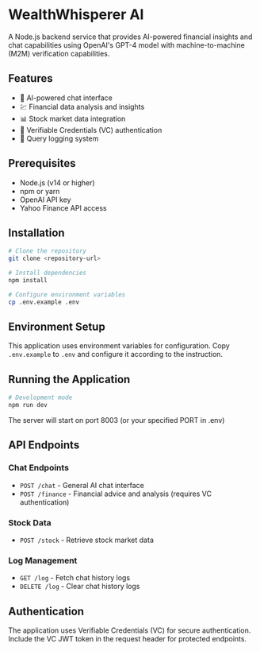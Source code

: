 # WealthWhisperer AI

A Node.js backend service that provides AI-powered financial insights and chat capabilities using OpenAI's GPT-4 model with machine-to-machine (M2M) verification capabilities.

## Features

- 🤖 AI-powered chat interface
- 💹 Financial data analysis and insights
- 📊 Stock market data integration
- 🔐 Verifiable Credentials (VC) authentication
- 📝 Query logging system

## Prerequisites

- Node.js (v14 or higher)
- npm or yarn
- OpenAI API key
- Yahoo Finance API access

## Installation

```bash
# Clone the repository
git clone <repository-url>

# Install dependencies
npm install

# Configure environment variables
cp .env.example .env
```

## Environment Setup

This application uses environment variables for configuration. Copy `.env.example` to `.env` and configure it according to the instruction.

## Running the Application

```bash
# Development mode
npm run dev
```

The server will start on port 8003 (or your specified PORT in .env)

## API Endpoints

### Chat Endpoints
- `POST /chat` - General AI chat interface
- `POST /finance` - Financial advice and analysis (requires VC authentication)

### Stock Data
- `POST /stock` - Retrieve stock market data

### Log Management
- `GET /log` - Fetch chat history logs
- `DELETE /log` - Clear chat history logs

## Authentication

The application uses Verifiable Credentials (VC) for secure authentication. Include the VC JWT token in the request header for protected endpoints.
